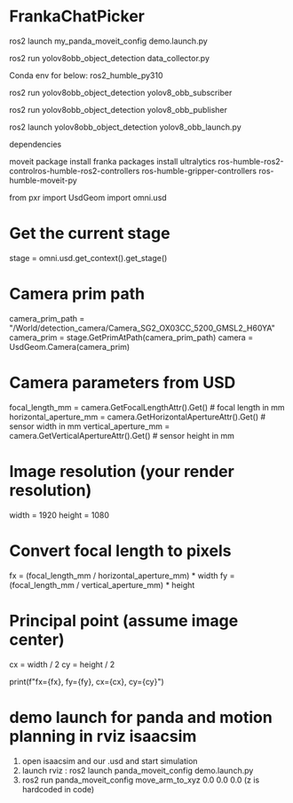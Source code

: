 # FrankaChatPicker

ros2 launch my_panda_moveit_config demo.launch.py 

ros2 run yolov8obb_object_detection data_collector.py 



Conda env for below: ros2_humble_py310

ros2 run yolov8obb_object_detection yolov8_obb_subscriber

ros2 run yolov8obb_object_detection yolov8_obb_publisher 

ros2 launch yolov8obb_object_detection yolov8_obb_launch.py


dependencies

moveit package
install franka packages
install ultralytics
ros-humble-ros2-controlros-humble-ros2-controllers
ros-humble-gripper-controllers
ros-humble-moveit-py




from pxr import UsdGeom
import omni.usd

# Get the current stage
stage = omni.usd.get_context().get_stage()

# Camera prim path
camera_prim_path = "/World/detection_camera/Camera_SG2_OX03CC_5200_GMSL2_H60YA"
camera_prim = stage.GetPrimAtPath(camera_prim_path)
camera = UsdGeom.Camera(camera_prim)

# Camera parameters from USD
focal_length_mm = camera.GetFocalLengthAttr().Get()              # focal length in mm
horizontal_aperture_mm = camera.GetHorizontalApertureAttr().Get()  # sensor width in mm
vertical_aperture_mm = camera.GetVerticalApertureAttr().Get()      # sensor height in mm

# Image resolution (your render resolution)
width = 1920
height = 1080

# Convert focal length to pixels
fx = (focal_length_mm / horizontal_aperture_mm) * width
fy = (focal_length_mm / vertical_aperture_mm) * height

# Principal point (assume image center)
cx = width / 2
cy = height / 2

print(f"fx={fx}, fy={fy}, cx={cx}, cy={cy}")

# demo launch for panda and motion planning in rviz isaacsim
1. open isaacsim and our .usd and start simulation
2. launch rviz : ros2 launch panda_moveit_config demo.launch.py 
3. ros2 run panda_moveit_config move_arm_to_xyz 0.0 0.0 0.0 (z is hardcoded in code)
